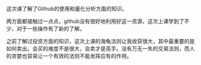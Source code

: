 这次课了解了Github的使用和量化分析方面的知识。

两方面都接触过一点点，github没有很好地利用好这一资源，这次上课学到了不少，对于一些操作有了新的了解。

之前了解过投资方面的知识，这次上课的海龟法则让我收获很大，其中最重要的是如何卖出。会买的难度不是很大，会卖才是高手。没有万无一失的交易法则，而人的贪婪也容易让一个有效的法则不能发挥应有的作用。